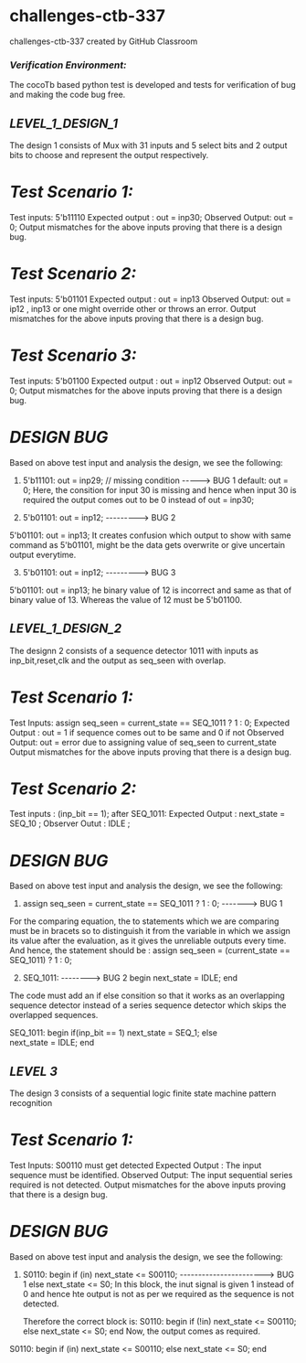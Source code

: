 # challenges-ctb-337
challenges-ctb-337 created by GitHub Classroom

### *Verification Environment:*
The cocoTb based python test is developed and tests for verification of bug and making the code bug free. 


## *LEVEL_1_DESIGN_1*
The design 1 consists of Mux with 31 inputs and 5 select bits and 2 output bits to choose and represent the output respectively.

# *Test Scenario 1:*
Test inputs: 5'b11110
Expected output : out = inp30;
Observed Output:  out = 0;
Output mismatches for the above inputs proving that there is a design bug.

# *Test Scenario 2:*
Test inputs: 5'b01101
Expected output : out = inp13 
Observed Output:  out = ip12 , inp13 or one might override other or throws an error.
Output mismatches for the above inputs proving that there is a design bug.

# *Test Scenario 3:*
Test inputs: 5'b01100
Expected output : out = inp12
Observed Output:  out = 0;
Output mismatches for the above inputs proving that there is a design bug.

# *DESIGN BUG*

Based on above test input and analysis the design, we see the following:

1)  5'b11101: out = inp29;
 // missing condition -----> BUG 1
 default: out = 0; 
 Here, the consition for input 30 is missing and hence when input 30 is required the output comes out to be 0 instead of out = inp30;
 
 
 2) 5'b01101: out = inp12; ---------> BUG 2
 
 5'b01101: out = inp13; 
 It creates confusion which output to show with same command as 5'b01101, might be the data gets overwrite or give uncertain output everytime.
 
 
 3) 5'b01101: out = inp12; ---------> BUG 3
 
 5'b01101: out = inp13; 
 he binary value of 12 is incorrect and same as that of binary value of 13. Whereas the value of 12 must be 5'b01100.
 
 
## *LEVEL_1_DESIGN_2*
The designn 2 consists of a sequence detector 1011 with inputs as inp_bit,reset,clk and the output as seq_seen with overlap.


# *Test Scenario 1:*
Test Inputs: assign seq_seen = current_state == SEQ_1011 ? 1 : 0;
Expected Output : out = 1 if sequence comes out to be same and 0 if not
Observed Output:  out = error due to assigning value of seq_seen to current_state
Output mismatches for the above inputs proving that there is a design bug.

# *Test Scenario 2:*
Test inputs : (inp_bit == 1); after SEQ_1011:
Expected Output : next_state = SEQ_10 ;
Observer Outut : IDLE ;


# *DESIGN BUG*

Based on above test input and analysis the design, we see the following:

1) assign seq_seen = current_state == SEQ_1011 ? 1 : 0;  -------> BUG 1

For the comparing equation, the to statements which we are comparing must be in bracets so to distinguish it from the variable in which we assign its value after the evaluation, as it gives the unreliable outputs every time.
And hence, the statement should be :
assign seq_seen = (current_state == SEQ_1011) ? 1 : 0; 


2)  SEQ_1011:                                            --------> BUG 2
      begin
        next_state = IDLE;
      end



The code must add an if else consition so that it works as an overlapping sequence detector instead of a series sequence detector which skips the overlapped sequences.

 SEQ_1011:
      begin
      if(inp_bit == 1)
             next_state = SEQ_1;
       else      
        next_state = IDLE;
      end

## *LEVEL 3*
The design 3 consists of a sequential logic finite state machine pattern recognition
 
 # *Test Scenario 1:*
Test Inputs: S00110 must get detected
Expected Output : The input sequence must be identified.
Observed Output:  The input sequential series required is not detected.
Output mismatches for the above inputs proving that there is a design bug.

# *DESIGN BUG*

Based on above test input and analysis the design, we see the following:

1)  S0110: begin
            if (in) next_state <= S00110;   -----------------------> BUG 1
            else    next_state <= S0;
        In this block, the inut signal is given 1 instead of 0 and hence hte output is not as per we required as the sequence is not detected.
        
     Therefore the correct block is: 
         S0110: begin
            if (!in) next_state <= S00110;
            else    next_state <= S0;
        end
        Now, the output comes as required.









S0110: begin
            if (in) next_state <= S00110;
            else    next_state <= S0;
        end

